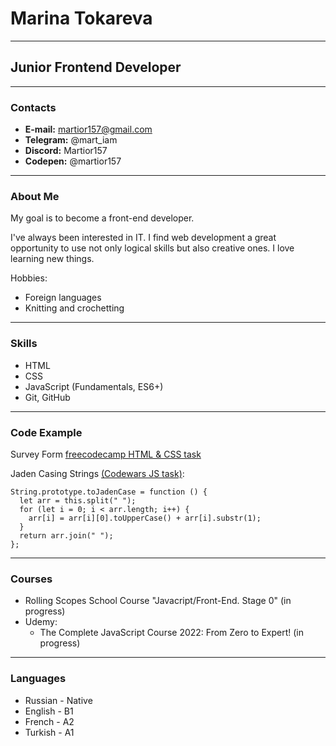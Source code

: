 # Marina Tokareva
----
## Junior Frontend Developer
----
### Contacts

* **E-mail:** martior157@gmail.com
* **Telegram:** @mart_iam
* **Discord:** Martior157
* **Codepen:** @martior157
----
### About Me

My goal is to become a front-end developer. 

I've always been interested in IT. I find web development a great opportunity to use not only logical skills but also creative ones.
I love learning new things.

Hobbies: 
* Foreign languages
* Knitting and crochetting
----
### Skills

* HTML
* CSS
* JavaScript (Fundamentals, ES6+)
* Git, GitHub
----
### Code Example

Survey Form [freecodecamp HTML & CSS task](https://codepen.io/martior157/pen/jOmqdqd)

Jaden Casing Strings [(Codewars JS task)](https://www.codewars.com/kata/5390bac347d09b7da40006f6): 

```
String.prototype.toJadenCase = function () {
  let arr = this.split(" ");
  for (let i = 0; i < arr.length; i++) {
    arr[i] = arr[i][0].toUpperCase() + arr[i].substr(1);  
  }
  return arr.join(" ");
};
```
----
### Courses

* Rolling Scopes School Course "Javacript/Front-End. Stage 0" (in progress)
* Udemy:
  - The Complete JavaScript Course 2022: From Zero to Expert! (in progress)
----
### Languages

* Russian - Native
* English - B1
* French - A2
* Turkish - A1
